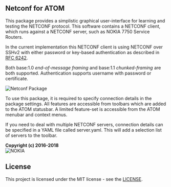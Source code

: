 ## Netconf for ATOM

This package provides a simplistic graphical user-interface for learning and
testing the NETCONF protocol. This software contains a NETCONF client, which
runs against a NETCONF server, such as NOKIA 7750 Service Routers.

In the current implementation this NETCONF client is using NETCONF over
SSHv2 with either password or key-based authentication as described in
[RFC 6242](https://tools.ietf.org/html/rfc6242).

Both base:1.0 *end-of-message framing* and base:1.1 *chunked-framing* are
both supported. Authentication supports username with password or
certificate.

![Netconf Package](https://raw.githubusercontent.com/nokia/atom-netconf/master/screenshot.png)

To use this package, it is required to specify connection details in the
package settings. All features are accessible from toolbars which are added
to the ATOM statusbar. A limited feature-set is accessible from the ATOM
menubar and context menus.

If you need to deal with multiple NETCONF servers, connection details can be
specified in a YAML file called server.yaml. This will add a selection list
of servers to the toolbar.

**Copyright (c) 2016-2018**  
![NOKIA](https://raw.githubusercontent.com/nokia/atom-netconf/master/logo-tiny.png)


## License

This project is licensed under the MIT license - see the [LICENSE](https://github.com/nokia/atom-netconf/blob/master/LICENSE).